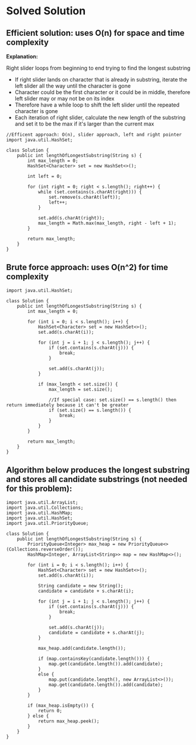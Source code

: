 # Solved Solution

## Efficient solution: uses O(n) for space and time complexity

**Explanation:**

Right slider loops from beginning to end trying to find the longest substring
- If right slider lands on character that is already in substring, iterate the left slider all the way until the character is gone
- Character could be the first character or it could be in middle, therefore left slider may or may not be on its index
- Therefore have a while loop to shift the left slider until the repeated character is gone
- Each iteration of right slider, calculate the new length of the substring and set it to be the max if it's larger than the current max

```
//Efficent approach: O(n), slider approach, left and right pointer
import java.util.HashSet;

class Solution {
    public int lengthOfLongestSubstring(String s) {
        int max_length = 0;
        HashSet<Character> set = new HashSet<>();

        int left = 0;

        for (int right = 0; right < s.length(); right++) {
            while (set.contains(s.charAt(right))) {
                set.remove(s.charAt(left));
                left++;
            }

            set.add(s.charAt(right));
            max_length = Math.max(max_length, right - left + 1);
        }

        return max_length;
    }
}
```



## Brute force approach: uses O(n^2) for time complexity
```
import java.util.HashSet;

class Solution {
    public int lengthOfLongestSubstring(String s) {
        int max_length = 0;

        for (int i = 0; i < s.length(); i++) {
            HashSet<Character> set = new HashSet<>();
            set.add(s.charAt(i));

            for (int j = i + 1; j < s.length(); j++) {
                if (set.contains(s.charAt(j))) {
                    break;
                }
                
                set.add(s.charAt(j));
            }

            if (max_length < set.size()) {
                max_length = set.size();

                //If special case: set.size() == s.length() then return immediately because it can't be greater
                if (set.size() == s.length()) {
                    break;
                }
            }
        }

        return max_length;
    }
}
```


## Algorithm below produces the longest substring and stores all candidate substrings (not needed for this problem):

```
import java.util.ArrayList;
import java.util.Collections;
import java.util.HashMap;
import java.util.HashSet;
import java.util.PriorityQueue;

class Solution {
    public int lengthOfLongestSubstring(String s) {
        PriorityQueue<Integer> max_heap = new PriorityQueue<>(Collections.reverseOrder());
        HashMap<Integer, ArrayList<String>> map = new HashMap<>();

        for (int i = 0; i < s.length(); i++) {
            HashSet<Character> set = new HashSet<>();
            set.add(s.charAt(i));

            String candidate = new String();
            candidate = candidate + s.charAt(i);

            for (int j = i + 1; j < s.length(); j++) {
                if (set.contains(s.charAt(j))) {
                    break;
                }
                
                set.add(s.charAt(j));
                candidate = candidate + s.charAt(j);
            }

            max_heap.add(candidate.length());

            if (map.containsKey(candidate.length())) {
                map.get(candidate.length()).add(candidate);
            }
            else {
                map.put(candidate.length(), new ArrayList<>());
                map.get(candidate.length()).add(candidate);
            }
        }

        if (max_heap.isEmpty()) {
            return 0;
        } else {
            return max_heap.peek();
        }
    }
}
```